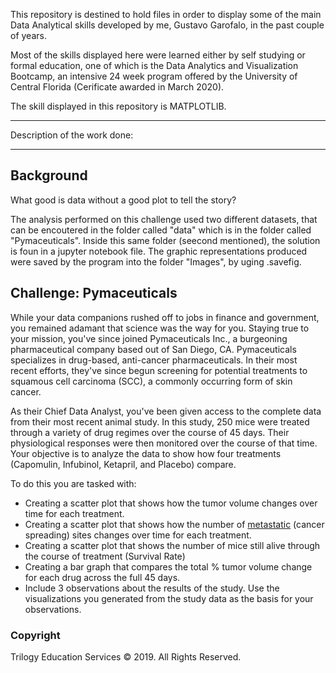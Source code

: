 This repository is destined to hold files in order to display some of the main Data Analytical skills developed by me, Gustavo Garofalo, in the past couple of years.

Most of the skills displayed here were learned either by self studying or formal education, one of which is the Data Analytics and Visualization Bootcamp, an intensive 24 week program offered by the University of Central Florida (Cerificate awarded in March 2020).

The skill displayed in this repository is MATPLOTLIB.

________________________________________________________________________________________________________________________________________
Description of the work done:
________________________________________________________________________________________________________________________________________

## Background

What good is data without a good plot to tell the story?

The analysis performed on this challenge used two different datasets, that can be encoutered in the folder called "data" which is in the folder called "Pymaceuticals". Inside this same folder (seecond mentioned), the solution is foun in a jupyter notebook file. The graphic representations produced were saved by the program into the folder "Images", by uging .savefig.


## Challenge: Pymaceuticals 

While your data companions rushed off to jobs in finance and government, you remained adamant that science was the way for you. Staying true to your mission, you've since joined Pymaceuticals Inc., a burgeoning pharmaceutical company based out of San Diego, CA. Pymaceuticals specializes in drug-based, anti-cancer pharmaceuticals. In their most recent efforts, they've since begun screening for potential treatments to squamous cell carcinoma (SCC), a commonly occurring form of skin cancer.

As their Chief Data Analyst, you've been given access to the complete data from their most recent animal study. In this study, 250 mice were treated through a variety of drug regimes over the course of 45 days. Their physiological responses were then monitored over the course of that time. Your objective is to analyze the data to show how four treatments (Capomulin, Infubinol, Ketapril, and Placebo) compare.

To do this you are tasked with:

* Creating a scatter plot that shows how the tumor volume changes over time for each treatment.
* Creating a scatter plot that shows how the number of [metastatic](https://en.wikipedia.org/wiki/Metastasis) (cancer spreading) sites changes over time for each treatment.
* Creating a scatter plot that shows the number of mice still alive through the course of treatment (Survival Rate)
* Creating a bar graph that compares the total % tumor volume change for each drug across the full 45 days.
* Include 3 observations about the results of the study. Use the visualizations you generated from the study data as the basis for your observations.


### Copyright

Trilogy Education Services © 2019. All Rights Reserved.
